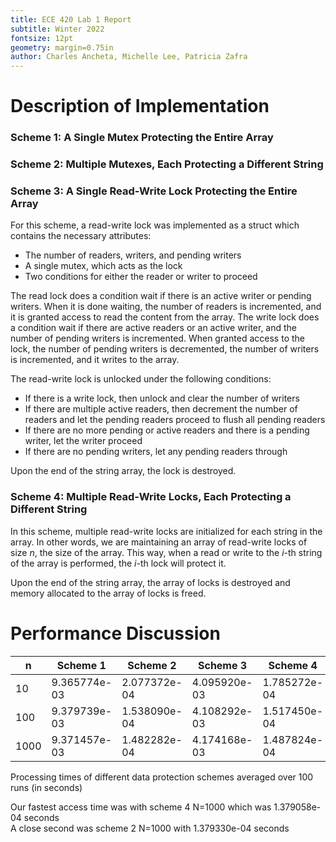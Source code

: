 ```yaml
---
title: ECE 420 Lab 1 Report
subtitle: Winter 2022
fontsize: 12pt
geometry: margin=0.75in
author: Charles Ancheta, Michelle Lee, Patricia Zafra
---
```


# Description of Implementation

### Scheme 1: A Single Mutex Protecting the Entire Array

### Scheme 2: Multiple Mutexes, Each Protecting a Different String

### Scheme 3: A Single Read-Write Lock Protecting the Entire Array

For this scheme, a read-write lock was implemented as a struct which contains the necessary attributes:

- The number of readers, writers, and pending writers
- A single mutex, which acts as the lock
- Two conditions for either the reader or writer to proceed

The read lock does a condition wait if there is an active writer or pending writers. When it is done waiting, the number of readers is incremented, and it is granted access to read the content from the array. The write lock does a condition wait if there are active readers or an active writer, and the number of pending writers is incremented. When granted access to the lock, the number of pending writers is decremented, the number of writers is incremented, and it writes to the array.

The read-write lock is unlocked under the following conditions:

- If there is a write lock, then unlock and clear the number of writers
- If there are multiple active readers, then decrement the number of readers and let the pending readers proceed to flush all pending readers
- If there are no more pending or active readers and there is a pending writer, let the writer proceed
- If there are no pending writers, let any pending readers through

Upon the end of the string array, the lock is destroyed.

### Scheme 4: Multiple Read-Write Locks, Each Protecting a Different String

In this scheme, multiple read-write locks are initialized for each string in the array. In other words, we are maintaining an array of read-write locks of size _n_, the size of the array. This way, when a read or write to the _i_-th string of the array is performed, the _i_-th lock will protect it.

Upon the end of the string array, the array of locks is destroyed and memory allocated to the array of locks is freed.

# Performance Discussion

| n    | Scheme 1     | Scheme 2     | Scheme 3     | Scheme 4     |
| ---- | ------------ | ------------ | ------------ | ------------ |
| 10   | 9.365774e-03 | 2.077372e-04 | 4.095920e-03 | 1.785272e-04 |
| 100  | 9.379739e-03 | 1.538090e-04 | 4.108292e-03 | 1.517450e-04 |
| 1000 | 9.371457e-03 | 1.482282e-04 | 4.174168e-03 | 1.487824e-04 |

Processing times of different data protection schemes averaged over 100 runs (in seconds)

Our fastest access time was with scheme 4 N=1000 which was 1.379058e-04 seconds  
A close second was scheme 2 N=1000 with 1.379330e-04 seconds
